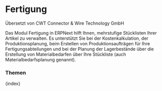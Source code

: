 # Fertigung

<span class="text-muted contributed-by">Übersetzt von CWT Connector & Wire Technology GmbH</span> 

Das Modul Fertigung in ERPNext hilft Ihnen, mehrstufige Stücklisten Ihrer Artikel zu verwalten. Es unterstützt Sie bei der Kostenkalkulation, der Produktionsplanung, beim Erstellen von Produktionsaufträgen für Ihre Fertigungsabteilungen und bei der Planung der Lagerbestände über die Erstellung von Materialbedarfen über Ihre Stückliste (auch Materialbedarfsplanung genannt).

### Themen

{index}
